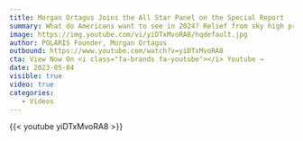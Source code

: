 ```yaml
---
title: Morgan Ortagus Joins the All Star Panel on the Special Report
summary: What do Americans want to see in 2024? Relief from sky high prices. Too many families are still forced to choose between filling up their tank and putting food on the table. They’re going to remember that at the polls next year.  
image: https://img.youtube.com/vi/yiDTxMvoRA8/hqdefault.jpg
author: POLARIS Founder, Morgan Ortagus
outbound: https://www.youtube.com/watch?v=yiDTxMvoRA8
cta: View Now On <i class="fa-brands fa-youtube"></i> Youtube →
date: 2023-05-04
visible: true
video: true
categories:
   - Videos
---
```


{{< youtube yiDTxMvoRA8 >}}